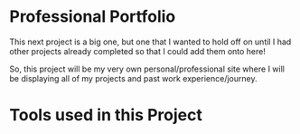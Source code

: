 # Professional Portfolio

This next project is a big one, but one that I wanted to hold off on until I had other projects already completed so that I could add them onto here!

So, this project will be my very own personal/professional site where I will be displaying all of my projects and past work experience/journey.

# Tools used in this Project

